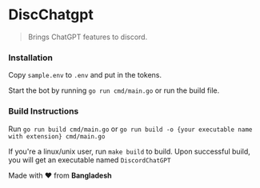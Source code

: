 # DiscChatgpt

> Brings ChatGPT features to discord.

### Installation

Copy `sample.env` to `.env` and put in the tokens.

Start the bot by running `go run cmd/main.go` or run the build file.

### Build Instructions

Run `go run build cmd/main.go` or `go run build -o {your executable name with extension} cmd/main.go`

If you're a linux/unix user, run `make build` to build. Upon successful build, you will get an executable named `DiscordChatGPT`

Made with ❤️ from **Bangladesh**
